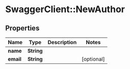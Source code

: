 # SwaggerClient::NewAuthor

## Properties
Name | Type | Description | Notes
------------ | ------------- | ------------- | -------------
**name** | **String** |  | 
**email** | **String** |  | [optional] 


